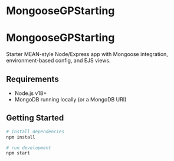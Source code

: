 # MongooseGPStarting 
# MongooseGPStarting

Starter MEAN-style Node/Express app with Mongoose integration, environment-based config, and EJS views.

## Requirements
- Node.js v18+
- MongoDB running locally (or a MongoDB URI)

## Getting Started

```bash
# install dependencies
npm install

# run development
npm start
